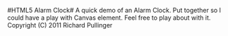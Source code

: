 #HTML5 Alarm Clock#
A quick demo of an Alarm Clock. Put together so I could have a play with Canvas element.
Feel free to play about with it.
Copyright (C) 2011 Richard Pullinger